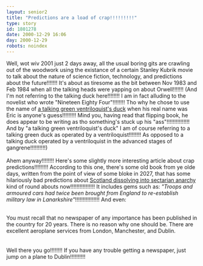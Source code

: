```yaml
---
layout: senior2
title: "Predictions are a load of crap!!!!!!!!!"
type: story
id: 1801278
date: 2000-12-29 16:06
day: 2000-12-29
robots: noindex
---
```

Well, wot wiv 2001 just 2 days away, all the usual boring gits are crawling out of the woodwork using the existance of a certain Stanley Kubrik movie to talk about the nature of science fiction, technology, and predictions about the future!!!!!!! It's about as tiresome as the bit between Nov 1983 and Feb 1984 when all the talking heads were yapping on about Orwell!!!!!!! (And I'm not referring to the talking duck here!!!!!!!! I am in fact alluding to the novelist who wrote "Nineteen Eighty Four"!!!!!!!! Tho why he chose to use the name of <a href="http://www.cwn.org.uk/tourism/clubs/colosseum/2000/11/001121-orville-cuddles.htm">a talking green ventriloquist's duck</a> when his real name was Eric is anyone's guess!!!!!!!!! Mind you, having read that flipping book, he does appear to be writing as tho something's stuck up his "ass"!!!!!!!!!!!!!!! And by "a talking green ventriloquist's duck" I am of course referring to a talking green duck as operated by a ventriloquist!!!!!!!! As opposed to a talking duck operated by a ventriloquist in the advanced stages of gangrene!!!!!!!!!!)<br/><br/>Ahem anyway!!!!!!!! Here's some slightly more interesting article about crap predictions!!!!!!!!! According to this one, there's some old book from ye olde days, written from the point of view of some bloke in 2027, that has some hilariously bad predictions about <a href="http://www.theherald.co.uk/opinion/young/archive/29-12-19100-20-55-39.html">Scotland dissolving into sectarian anarchy</a> kind of round abouts now!!!!!!!!!!!!!!!! It includes gems such as: <i>"Troops and armoured cars had twice been brought from England to re-establish military law in Lanarkshire"</i>!!!!!!!!!!!!!!!! And even:<br/><br/><div class="quote">You must recall that no newspaper of any importance has been published in the country for 20 years. There is no reason why one should be. There are excellent aeroplane services from London, Manchester, and Dublin.</div><br/><br/>Well there you go!!!!!!!! If you have any trouble getting a newspaper, just jump on a plane to Dublin!!!!!!!!!!
